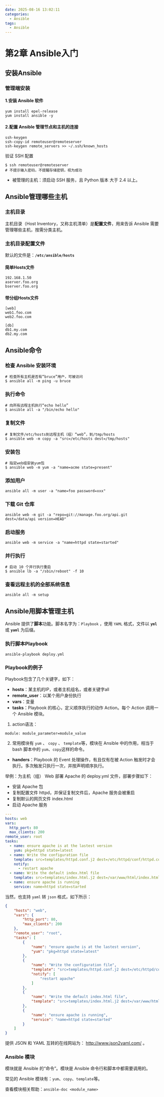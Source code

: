 ```yaml
---
date: 2025-08-16 13:02:11
categories:
  - Ansible
tags:
  - Ansible
---
```


# 第2章 Ansible入门

## 安装Ansible

### 管理端安装

#### 1.安装 Ansible 软件

```shell
yum install epel-release
yum install ansible -y
```

#### 2.配置 Ansible 管理节点和主机的连接

```shell
ssh-keygen
ssh-copy-id remoteuser@remoteserver
ssh-keygen remote_servers >> ~/.ssh/known_hosts
```

验证 SSH 配置

```shell
$ ssh remoteuser@remoteserver
# 不提示输入密码，不提醒存储密钥，视为成功
```

- 被管理的主机：须启动 SSH 服务，且 Python 版本 大于 2.4 以上。

## Ansible管理哪些主机

### 主机目录

主机目录（Host Inventory，又称主机清单）是**配置文件**，用来告诉 Ansible 需要管理哪些主机，按需分类主机。

### 主机目录配置文件

默认的文件是：**`/etc/ansible/hosts`**

#### 简单Hosts文件

```shell
192.168.1.50
aserver.foo.org
bserver.foo.org
```

#### 带分组Hosts文件

```shell {1,5}
[web]
web1.foo.com
web2.foo.com

[db]
db1.my.com
db2.my.com
```

## Ansible命令

### 检查 Ansible 安装环境

```shell
# 检查所有主机是否有“bruce”用户，可被访问
$ ansible all -m ping -u bruce
```

### 执行命令

```shell
# 向所有远程主机执行“echo hello”
$ ansible all -a "/bin/echo hello"
```

### 复制文件

```shell
# 复制文件/etc/hosts到远程主机（组）“web”，到/tmp/hosts
$ ansible web -m copy -a "src=/etc/hosts dest=/tmp/hosts"
```

### 安装包

```shell
# 指定web组安装yum包
$ ansible web -m yum -a "name=acme state=present"
```

### 添加用户

```shell
ansible all -m user -a "name=foo password=xxx"
```

### 下载 Git 仓库

```shell
ansible web -m git -a "repo=git://manage.foo.org/api.git dest=/data/api version=HEAD"
```

### 启动服务

```shell
ansible web -m service -a "name=httpd state=started"
```

### 并行执行

```shell
# 启动 10 个并行执行重启
$ ansible lb -a "/sbin/reboot" -f 10
```

### 查看远程主机的全部系统信息

```shell
ansible all -m setup
```

## Ansible用脚本管理主机

Ansible 提供了**脚本**功能。脚本名字为：`Playbook` ，使用 `YAML` 格式，文件以 **`yml`** 或 **`yaml`** 为后缀。

### 执行脚本Playbook

```shell
ansible-playbook deploy.yml
```

### Playbook的例子

Playbook包含了几个关键字，如下：

- **hosts**：某主机的IP，或者主机组名，或者关键字all
- **remote_user**：以某个用户身份执行
- **vars**：变量
- **tasks**：Playbook 的核心，定义顺序执行的动作 Action。每个 Action 调用一个 Ansible 模块。

1. action语法：

```
module: module_parameter=module_value
```

2. 常用模块有 `yum` 、 `copy` 、 `template`等，模块在 Ansible 中的作用，相当于 bash 脚本中的 `yum`、`copy`这样的命令。

- **handers**：Playbook 的 Event 处理操作，有且仅有在被 Action 触发时才会执行。多次触发只执行一次，并按声明顺序执行。

举例：为主机（组） Web 部署 Apache 的 deploy.yml 文件，部署步骤如下：

- 安装 Apache 包
- 复制配置文件 httpd，并保证复制文件后，Apache 服务会被重启
- 复制默认的网页文件 index.html
- 启动 Apache 服务

```yaml
---
hosts: web
vars:
  http_port: 80
  max_clients: 200
remote_user: root
tasks:
  - name: ensure apache is at the lastest version
    yum: pkg=httpd state=latest
  - name: Write the configuration file
    template: src=templates/httpd.conf.j2 dest=/etc/httpd/conf/httpd.conf
    notify:
      - restart apache
  - name: Write the default index.html file
    template: src=templates/index.html.j2 dest=/var/www/html/index.html
  - name: ensure apache is running
    service: name=httpd state=started
```

当然，也支持 `yaml` 转 `json` 格式，如下所示：

```json
{
    "hosts": "web",
    "vars": {
        "http_port": 80,
        "max_clients": 200
    },
    "remote_user": "root",
    "tasks": [
        {
            "name": "ensure apache is at the lastest version",
            "yum": "pkg=httpd state=latest"
        },
        {
            "name": "Write the configuration file",
            "template": "src=templates/httpd.conf.j2 dest=/etc/httpd/conf/httpd.conf",
            "notify": [
                "restart apache"
            ]
        },
        {
            "name": "Write the default index.html file",
            "template": "src=templates/index.html.j2 dest=/var/www/html/index.html"
        },
        {
            "name": "ensure apache is running",
            "service": "name=httpd state=started"
        }
    ]
}
```

提供 JSON 和 YAML 互转的在线网站为： <http://www.json2yaml.com/> 。

### Ansible 模块

模块就是 Ansible 的“命令”。模块是 Ansible 命令行和脚本中都需要调用的。

常见的 Ansible 模块有：`yum`、`copy`、`template`等。

查看模块相关帮助：`ansible-doc <module_name>`
